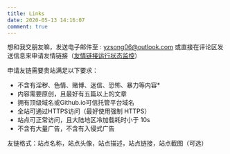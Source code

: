 ```yaml
---
title: Links
date: 2020-05-13 14:16:07
comment: true
---
```

想和我交朋友嘛，发送电子邮件至 : [yzsong06@outlook.com](mailto:yzsong06@outlook.com)
或直接在评论区发送信息来申请友情链接（[友情链接运行状态监控](https://status.takagi.icu/status/frlink)）

申请友链需要贵站满足以下要求：

* 不含有淫秽、色情、赌博、迷信、恐怖、暴力等内容\*
* 内容需要原创，且最好有五篇以上的文章
* 拥有顶级域名或Github.io可信托管平台域名
* 全站可通过HTTPS访问（最好使用强制 HTTPS）
* 站点可正常访问，且大陆地区冷加载耗时小于 10s
* 不含有大量广告，不含有入侵式广告

友链格式：站点名称，站点头像，站点描述，站点链接，站点截图（可选）
